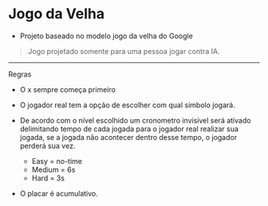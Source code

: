 # Jogo da Velha

- Projeto baseado no modelo jogo da velha do Google

> Jogo projetado somente para uma pessoa jogar contra IA.

___

Regras

- O x sempre começa primeiro
  
- O jogador real tem a opção de escolher com qual simbolo jogará.

- De acordo com o nível escolhido um cronometro invisível será ativado delimitando tempo de cada jogada para o jogador real realizar sua jogada, se a jogada não acontecer dentro desse tempo, o jogador perderá sua vez. 

  - Easy = no-time
  - Medium = 6s
  - Hard = 3s

- O placar é acumulativo.